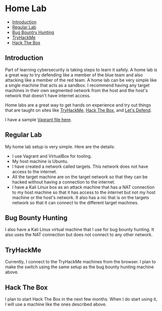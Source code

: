 # Home Lab

- [Introduction](#introduction)
- [Regular Lab](#regular-lab)
- [Bug Bountry Hunting](#bug-bounty-hunting)
- [TryHackMe](#tryhackme)
- [Hack The Box](#hack-the-box)

## Introduction

Part of learning cybersecurity is taking steps to learn it safely. A home lab is a great way to try defending like a member of the blue team and also attacking like a member of the red team. A home lab can be very simple like a single machine that acts as a sandbox. I recommend having any target machines in their own segmented network from the host and the host's network that doesn't have internet access.

Home labs are a great way to get hands on experience and try out things that are taught on sites like [TryHackMe](https://tryhackme.com), [Hack The Box](https://hackthebox.com), and [Let's Defend](https://letsdefend.io).

I have a sample [Vagrant file here](home_lab/Vagrantfile).

## Regular Lab

My home lab setup is very simple. Here are the details:

- I use Vagrant and VirtualBox for tooling.
- My host machine is Ubuntu.
- I have created a network called targets. This network does not have access to the internet.
- All the target machine are on the target network so that they can be hacked without having a connection to the internet.
- I have a Kali Linux box as an attack machine that has a NAT connection to my host machine so that it has access to the internet but not my host machine or the host's network. It also has a nic that is on the targets network so that it can connect to the different target machines.

## Bug Bounty Hunting

I also have a Kali Linux virtual machine that I use for bug bounty hunting. It also uses the NAT connection but does not connect to any other network.

## TryHackMe

Currently, I connect to the TryHackMe machines from the browser. I plan to make the switch using the same setup as the bug bounty hunting machine above.

## Hack The Box

I plan to start Hack The Box in the next few months. When I do start using it, I will use a machine like the ones described above.
